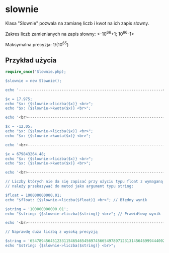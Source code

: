 slownie
=======

Klasa "Slownie" pozwala na zamianę liczb i kwot na ich zapis słowny.

Zakres liczb zamienianych na zapis słowny: <-10<sup>66</sup>+1; 10<sup>66</sup>-1>

Maksymalna precyzja: 1/(10<sup>65</sup>)

Przykład użycia
---------------

```php
require_once('Slownie.php);

$slownie = new Slownie();

echo '----------------------------------------------------------------<br><br>';

$x = 17.975;
echo "$x: {$slownie->liczba($x)} <br>";
echo "$x: {$slownie->kwota($x)} <br>";

echo '<br>----------------------------------------------------------------<br><br>';

$x = -12.05;
echo "$x: {$slownie->liczba($x)} <br>";
echo "$x: {$slownie->kwota($x)} <br>";

echo '<br>----------------------------------------------------------------<br><br>';

$x = 679843264.48;
echo "$x: {$slownie->liczba($x)} <br>";
echo "$x: {$slownie->kwota($x)} <br>";

echo '<br>----------------------------------------------------------------<br><br>';

// Liczby których nie da się zapisać przy użyciu typu float z wymaganą dokładnością
// należy przekazywać do metod jako argument typu string:

$float = 100000000000.01;
echo "$float: {$slownie->liczba($float)} <br>"; // Błędny wynik

$string = '100000000000.01';
echo "$string: {$slownie->liczba($string)} <br>"; // Prawidłowy wynik

echo '<br>----------------------------------------------------------------<br><br>';

// Naprawdę duża liczbą z wysoką precyzją

$string = '65478945645123311546546545697456654978971231314564699944400212644.780651321326854021499842558899774651579122322211200031546464654';
echo "$string: {$slownie->liczba($string)} <br>";
```
